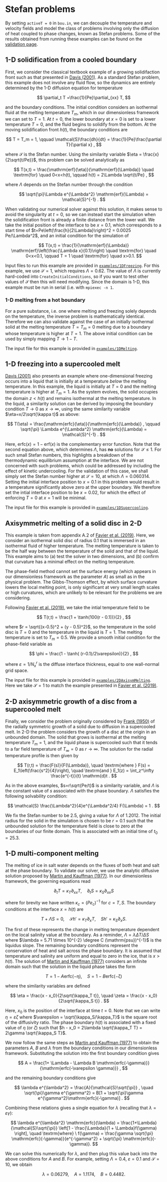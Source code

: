 # Stefan problems

By setting `activeT = 0` in `bou.in`, we can decouple the temperature and velocity fields and model the class of problems involving only the diffusion of heat coupled to phase changes, known as Stefan problems.
Some of the results obtained from running these examples can be found on the [validation page](../phasefield_validation.md).

## 1-D solidification from a cooled boundary
First, we consider the classical textbook example of a growing solidifaction front such as that presented in [Davis (2001)](https://doi.org/10.1017/CBO9780511546747).
As a standard Stefan problem, this example does not involve any fluid flow, so the dynamics are entirely determined by the 1-D diffusion equation for temperature

$$
\partial_t T =\frac{1}{Pe}\partial_{xx} T,
$$

and the boundary conditions.
The initial condition considers an isothermal fluid at the melting temperature $T_m$, which in our dimensionless framework we can set to $T=1$.
At $t=0$, the lower boundary at $x=0$ is set to a lower temperature $T=0$, and the fluid begins to solidify from the bottom.
At the moving solidification front $h(t)$, the boundary conditions are

$$
T = T_m = 1, \qquad \mathcal{S}\frac{dh}{dt} = \frac{1}{Pe}\frac{\partial T}{\partial x} ,
$$

where $\mathcal{S}$ is the Stefan number.
Using the similarity variable $\eta = \frac{x}{2\sqrt{t/Pe}}$, this problem can be solved analytically as

$$
T(x,t) = \frac{\mathrm{erf}(\eta)}{\mathrm{erf}(\Lambda)} \quad \textrm{for} \quad 0<x<h(t), \qquad h(t) = 2\Lambda \sqrt{t/Pe} ,
$$

where $\Lambda$ depends on the Stefan number through the condition

$$
\sqrt{\pi}\Lambda e^{\Lambda^2} \mathrm{erf}(\Lambda) = \mathcal{S}^{-1} .
$$

When validating our numerical solver against this solution, it makes sense to avoid the singularity at $t=0$, so we can instead start the simulation when the solidification front is already a finite distance from the lower wall.
We take the initial position of the interface to be $x=0.1$, which corresponds to a start time of $t=Pe\left(\frac{h}{2\Lambda}\right)^2 = 0.0025 Pe/\Lambda^2$, and an initial condition for the simulation of

$$
T(x,t) = \frac{1}{\mathrm{erf}(\Lambda)} \mathrm{erf}\left(\frac{\Lambda x}{0.1}\right) \quad \textrm{for} \quad 0<x<0.1, \qquad T = 1 \quad \textrm{for} \quad x>0.1.
$$

Input files to run this example are provided in [`examples/1DFreezing`](https://github.com/chowland/AFiD-MuRPhFi/tree/main/examples/1DFreezing).
For this example, we use $\mathcal{S}=1$, which requires $\Lambda=0.62$.
The value of $\Lambda$ is currently hard-coded into `CreateInitialConditions`, so if you want to test other values of $\mathcal{S}$ then this will need modifying.
Since the domain is 1-D, this example must be run in serial (i.e. with `mpiexec -n 1`.

### 1-D melting from a hot boundary
For a pure substance, i.e. one where melting and freezing solely depends on the temperature, the inverse problem is mathematically identical.
Therefore we can also validate against the case of an initially isothermal solid at the melting temperature $T=T_m = 0$ melting due to a boundary whose temperature is higher at $T=1$.
The above initial condition can be used by simply mapping $T \rightarrow 1 - T$.

The input file for this example is provided in [`examples/1DMelting`](https://github.com/chowland/AFiD-MuRPhFi/tree/main/examples/1DMelting).

## 1-D freezing into a supercooled melt
[Davis (2001)](https://doi.org/10.1017/CBO9780511546747) also presents an example where one-dimensional freezing occurs into a liquid that is initially at a temperature *below* the melting temperature.
In this example, the liquid is initially at $T=0$ and the melting temperature is higher at $T_m=1$.
As the system evolves, the solid occupies the domain $z<h(t)$ and remains isothermal at the melting temperature.
In the liquid, a similarity solution can be derived by imposing the boundary condition $T\rightarrow 0$ as $x\rightarrow \infty$, using the same similarity variable $\eta=x/2\sqrt{\kappa t}$ as above:

$$
T(\eta) = \frac{\mathrm{erfc}(\eta)}{\mathrm{erfc}(\Lambda)} , \qquad
\sqrt{\pi} \Lambda e^{\Lambda^2} \mathrm{erfc}(\Lambda) = \mathcal{S}^{-1} .
$$

Here, $\mathrm{erfc}(x) = 1 - \mathrm{erf}(x)$ is the complementary error function.
Note that the second equation above, which determines $\Lambda$, has **no** solutions for $\mathcal{S}\leq 1$.
For such small Stefan numbers, this highlights a breakdown of the thermodynamic equilibrium assumption at the interface.
We are not concerned with such problems, which could be addressed by including the effect of kinetic undercooling.
For the validation of this case, we shall simply set the Stefan number higher at $\mathcal{S}=10$, at which $\Lambda=0.060314$.
Setting the initial interface position to $x=0.1$ in this problem would result in a temperature significantly above zero at the upper boundary.
We therefore set the intial interface position to be $x=0.02$, for which the effect of enforcing $T=0$ at $x=1$ will be minimal.

The input file for this example is provided in [`examples/1DSupercooling`](https://github.com/chowland/AFiD-MuRPhFi/tree/main/examples/1DSupercooling).

## Axisymmetric melting of a solid disc in 2-D
This example is taken from appendix A.2 of [Favier et al. (2019)](https://doi.org/10.1017/jfm.2018.773).
Here, we consider an isothermal solid disc of radius 0.1 that is immersed in an isothermal fluid of higher temperature.
The melting temperature is taken to be the half way between the temperature of the solid and that of the liquid.
This example aims to (a) test the solver in two dimensions, and (b) confirm that curvature has a minimal effect on the melting temperature.

The phase-field method cannot set the surface energy (which appears in our dimensionless framework as the parameter $A$) as small as in the physical problem.
The Gibbs-Thomson effect, by which surface curvature lowers the local melting point, is only significant at very small length scales or high curvatures, which are unlikely to be relevant for the problems we are considering.

Following [Favier et al. (2019)](https://doi.org/10.1017/jfm.2018.773), we take the intial temperature field to be

$$
T(r,t) = \frac{1 + \tanh(100(r - 0.1))}{2} ,
$$

where $r = \sqrt{(x-0.5)^2 + (y - 0.5)^2}$, so the temperature in the solid disc is $T=0$ and the temperature in the liquid is $T=1$.
The melting temperature is set to $T_m=0.5$.
We provide a smooth initial condition for the phase-field variable as

$$
\phi = \frac{1 - \tanh( (r-0.1)/2\varepsilon)}{2} ,
$$

where $\varepsilon=1/N_x^r$ is the diffuse interface thickness, equal to one wall-normal grid space.

The input file for this example is provided in [`examples/2DAxisymMelting`](https://github.com/chowland/AFiD-MuRPhFi/tree/main/examples/2DAxisymMelting).
Here we take $\mathcal{S}=1$ to match the example presented in [Favier et al. (2019)](https://doi.org/10.1017/jfm.2018.773).

## 2-D axisymmetric growth of a disc from a supercooled melt
Finally, we consider the problem originally considered by [Frank (1950)](https://doi.org/10.1098/rspa.1950.0080) of the radially symmetric growth of a solid due to diffusion in a supercooled melt.
In 2-D the problem considers the growth of a disc at the origin in an unbounded domain.
The solid that grows is isothermal at the melting temperature $T_m=1$, and the liquid phase is supercooled such that it tends to a far field temperature of $T_\infty=0$ as $r\rightarrow\infty$.
The solution for the radial temperature profile is then given by

$$
T(r,t) = \frac{F(s)}{F(\Lambda)}, \quad \textrm{where } F(s) = E_1\left(\frac{s^2}{4}\right), \quad \textrm{and } E_1(z) = \int_z^\infty \frac{e^{-t}}{t} \mathrm{d}t .
$$

As in the above examples, $s=r\sqrt{Pe/t}$ is a similarity variable, and $\Lambda$ is the constant value of $s$ associated with the phase boundary.
$\Lambda$ satisfies the following solvability condition:

$$
\mathcal{S} \frac{\Lambda^2}{4}e^{\Lambda^2/4} F(\Lambda) = 1 .
$$

We fix the Stefan number to be 2.5, giving a value for $\Lambda$ of 1.2012.
The initial radius for the solid in the simulation is chosen to be $r=0.1$ such that the unbounded solution for the temperature field is close to zero at the boundaries of our finite domain.
This is associated with an initial time of $t_0=25.3$.

## 1-D multi-component melting
The melting of ice in salt water depends on the fluxes of both heat and salt at the phase boundary.
To validate our solver, we use the analytic diffusive solution proposed by [Martin and Kauffman (1977)](https://doi.org/10.1175/1520-0485(1977)007<0272:AEATSO>2.0.CO;2).
In our dimensionless framework, the governing equations read

$$
\partial_t T = \kappa_T \partial_{xx}T, \quad \partial_t S = \kappa_S \partial_{xx} S
$$

where for brevity we have written $\kappa_c = (Pe_c)^{-1}$ for $c=T,S$.
The boundary conditions at the interface $x=h(t)$ are

$$
T + \Lambda S = 0, \quad \mathcal{S}h' = \kappa_T \partial_x T, \quad Sh' = \kappa_S \partial_x S .
$$

The first of these represents the change in melting temperature dependent on the local salinity value at the boundary.
As a reminder, $\Lambda = \lambda \Delta T/ \Delta S$ where $\lambda = 5.71 \times 10^{-2} \degree C (\mathrm{psu})^{-1}$ is the liquidus slope.
The remaining boundary conditions represent the conservation of heat and salt across the phase boundary.
It is assumed that temperature and salinity are uniform and equal to zero in the ice, that is $x > h(t)$.
The solution of [Martin and Kauffman (1977)](https://doi.org/10.1175/1520-0485(1977)007<0272:AEATSO>2.0.CO;2) considers an infinite domain such that the solution in the liquid phase takes the form

$$
T = 1 - A\mathrm{erfc(-\eta)}, \quad S = 1 - B\mathrm{erfc(-\zeta)}
$$

where the similarity variables are defined

$$
\eta = \frac{x - x_0}{2\sqrt{\kappa_T t}}, \quad \zeta = \frac{x - x_0}{2\sqrt{\kappa_S t}} .
$$

Here, $x_0$ is the position of the interface at time $t=0$.
Note that we can write $\eta = \varepsilon \zeta$ where $\varepsilon = \sqrt{\kappa_S/\kappa_T}$ is the square root of the diffusivity ratio.
The phase boundary $h(t)$ is associated with a fixed value of $\eta$ (or $\zeta$) such that $h - x_0 = 2\lambda \sqrt{\kappa_T T} = 2\gamma \sqrt{\kappa_S T}$.

We now follow the same steps as [Martin and Kauffman (1977)](https://doi.org/10.1175/1520-0485(1977)007<0272:AEATSO>2.0.CO;2) to obtain the parameters $A$, $B$ and $\lambda$ from the boundary conditions in our dimensionless framework.
Substituting the solution into the first boundary condition gives

$$
A = \frac{1+ \Lambda - \Lambda B \mathrm{erfc(-\gamma)}}{\mathrm{erfc(-\varepsilon \gamma)}} ,
$$

and the remaining boundary conditions give

$$
\lambda e^{\lambda^2} = \frac{A}{\mathcal{S}\sqrt{\pi}} , \quad \sqrt{\pi}\gamma e^{\gamma^2} = B[1 + \sqrt{\pi}\gamma e^{\gamma^2}\mathrm{erfc}(-\gamma)] .
$$

Combining these relations gives a single equation for $\lambda$ (recalling that $\lambda = \varepsilon \gamma$):

$$
\lambda e^{\lambda^2} \mathrm{erfc}(\lambda) = \frac{1+\Lambda}{\mathcal{S}\sqrt{\pi}} \left[1 - \frac{\Lambda}{1 + \Lambda}f(\gamma) \right], \quad \textrm{where} \ f(\gamma) = \frac{\gamma \sqrt{\pi} \mathrm{erfc}(-\gamma)}{e^{-\gamma^2} + \sqrt{\pi} \mathrm{erfc}(-\gamma)}.
$$

We can solve this numerically for $\lambda$, and then plug this value back into the above conditions for $A$ and $B$.
For example, setting $\Lambda = 0.4$, $\varepsilon=0.1$ and $\mathcal{S}=10$, we obtain

$$
\lambda=0.06279, \quad A=1.1174, \quad B=0.4482 .
$$